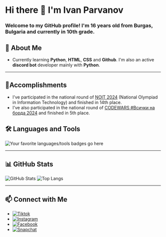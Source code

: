 # Hi there 👋 I'm Ivan Parvanov

### Welcome to my GitHub profile! I'm 16 years old from Burgas, Bulgaria and currently in 10th grade. 

## 🚀 About Me
- Currently learning **Python**, **HTML**, **CSS** and **Github**. I'm also an active **discord bot** developer mainly with **Python**. 

---

## 🥇Accomplishments

- I've participated in the national round of [NOIT 2024](https://edusoft.fmi.uni-sofia.bg) (National Olympiad in Information Technology) and finished in 14th place.
- I've also participated in the national round of [CODEWARS #Всички на борда 2024](https://codewars.itpg-varna.bg) and finished in 5th place.

## 🛠️ Languages and Tools

![Your favorite languages/tools badges go here](https://skillicons.dev/icons?i=python,pycharm,html,css,git,github,discord,vscode)

---

## 📊 GitHub Stats

![GitHub Stats](https://github-readme-stats.vercel.app/api?username=ivanparvanov1208&show_icons=true&theme=radical)
![Top Langs](https://github-readme-stats.vercel.app/api/top-langs/?username=ivanparvanov1208&layout=compact&theme=radical)

---

## 📫 Connect with Me

 - [![Tiktok](https://img.shields.io/badge/-Tiktok-purple?style=flat-square&logo=twitter&logoColor=white)](https://twitter.com/yourhandle)
 - [![Instagram](https://img.shields.io/badge/-Instagram-magenta?style=flat-square&logo=web&logoColor=white)](https://www.instagram.com/_.parvanovw._/)
 - [![Facebook](https://img.shields.io/badge/-Facebook-blue?style=flat-square&logo=web&logoColor=white)](https://www.facebook.com/ivan.parvanov.9235)
 - [![Snapchat](https://img.shields.io/badge/-Snapchat-yellow?style=flat-square&logo=web&logoColor=white)](https://www.snapchat.com/add/iv_prv0?share_id=ocNP01F8Ztw&locale=en-GB)
